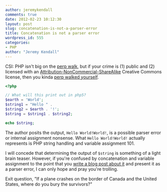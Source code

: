 ```yaml
---
author: jeremykendall
comments: true
date: 2012-02-23 10:12:30
layout: post
slug: concatenation-is-not-a-parser-error
title: Concatenation is not a parser error
wordpress_id: 555
categories:
- PHP
author: "Jeremy Kendall"
---
```


CSI: PHP isn't big on the [perp walk](http://en.wikipedia.org/wiki/Perp_walk), but if your crime is (1) public and (2) licensed with an [Attribution-NonCommercial-ShareAlike](http://creativecommons.org/licenses/by-nc-sa/3.0/us/) Creative Commons license, then you kinda [perp walked yourself](http://jayjohnston.com/php/possible-php-parser-error).
    
```php
<?php

// What will this print out in php5?
$earth = 'World';
$string1 = "Hello " .
$string2 = $earth . '!';
$string = $string1 . $string2;

echo $string;
```

The author posits the output, `Hello World!World!`, is a possible parser error or internal assignment nonsense.  What `Hello World!World!` actually represents is PHP string handling and variable assignment 101.

I will concede that determining the output of `$string` is something of a light brain teaser.  However, if you're confused by concatenation and variable assignment to the point that you [write a blog post about it](http://jayjohnston.com/php/possible-php-parser-error) and present it as a parser error, I can only hope and pray you're trolling.

Exit question, "If a plane crashes on the border of Canada and the United States, where do you bury the survivors?"

